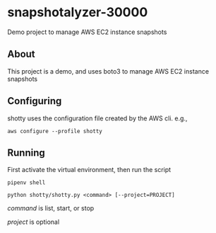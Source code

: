 # snapshotalyzer-30000

Demo project to manage AWS EC2 instance snapshots

## About

This project is a demo, and uses boto3 to manage AWS EC2 instance snapshots

## Configuring

shotty uses the configuration file created by the AWS cli. e.g.,

`aws configure --profile shotty`

## Running

First activate the virtual environment, then run the script

`pipenv shell`

`python shotty/shotty.py <command> [--project=PROJECT]`

*command* is list, start, or stop

*project* is optional